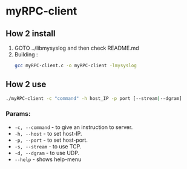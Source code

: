# myRPC-client

## How 2 install

1. GOTO ../libmysyslog and then check README.md
2. Building :
   ```sh
   gcc myRPC-client.c -o myRPC-client -lmysyslog
   ```

## How 2 use

```sh
./myRPC-client -c "command" -h host_IP -p port [--stream|--dgram]
```

### Params:
- `-c, --command` - to give an instruction to server.
- `-h, --host` - to set host-IP.
- `-p, --port` - to set host-port.
- `-s, --stream` - to use TCP.
- `-d, --dgram` - to use UDP.
- `--help` - shows help-menu
